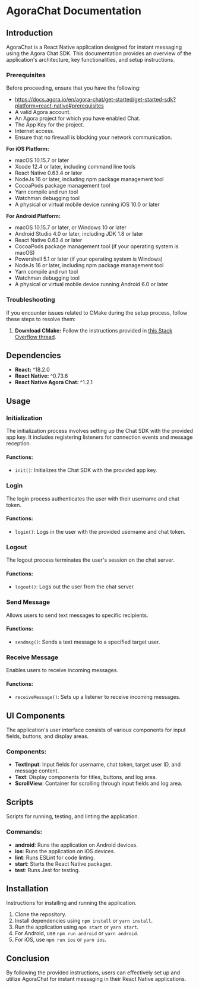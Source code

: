 # AgoraChat Documentation

## Introduction

AgoraChat is a React Native application designed for instant messaging using the Agora Chat SDK. This documentation provides an overview of the application's architecture, key functionalities, and setup instructions.

### Prerequisites

Before proceeding, ensure that you have the following:

- https://docs.agora.io/en/agora-chat/get-started/get-started-sdk?platform=react-native#prerequisites
- A valid Agora account.
- An Agora project for which you have enabled Chat.
- The App Key for the project.
- Internet access.
- Ensure that no firewall is blocking your network communication.

**For iOS Platform:**

- macOS 10.15.7 or later
- Xcode 12.4 or later, including command line tools
- React Native 0.63.4 or later
- NodeJs 16 or later, including npm package management tool
- CocoaPods package management tool
- Yarn compile and run tool
- Watchman debugging tool
- A physical or virtual mobile device running iOS 10.0 or later

**For Android Platform:**

- macOS 10.15.7 or later, or Windows 10 or later
- Android Studio 4.0 or later, including JDK 1.8 or later
- React Native 0.63.4 or later
- CocoaPods package management tool (if your operating system is macOS)
- Powershell 5.1 or later (if your operating system is Windows)
- NodeJs 16 or later, including npm package management tool
- Yarn compile and run tool
- Watchman debugging tool
- A physical or virtual mobile device running Android 6.0 or later

### Troubleshooting

If you encounter issues related to CMake during the setup process, follow these steps to resolve them:

1. **Download CMake:** Follow the instructions provided in [this Stack Overflow thread](https://stackoverflow.com/questions/71853200/cmake-3-10-2-not-found-in-sdk-path-or-by-cmake-dir-prop).

## Dependencies

- **React:** ^18.2.0
- **React Native:** ^0.73.6
- **React Native Agora Chat:** ^1.2.1

## Usage

### Initialization

The initialization process involves setting up the Chat SDK with the provided app key. It includes registering listeners for connection events and message reception.

#### Functions:

- `init()`: Initializes the Chat SDK with the provided app key.

### Login

The login process authenticates the user with their username and chat token.

#### Functions:

- `login()`: Logs in the user with the provided username and chat token.

### Logout

The logout process terminates the user's session on the chat server.

#### Functions:

- `logout()`: Logs out the user from the chat server.

### Send Message

Allows users to send text messages to specific recipients.

#### Functions:

- `sendmsg()`: Sends a text message to a specified target user.

### Receive Message

Enables users to receive incoming messages.

#### Functions:

- `receiveMessage()`: Sets up a listener to receive incoming messages.

## UI Components

The application's user interface consists of various components for input fields, buttons, and display areas.

### Components:

- **TextInput**: Input fields for username, chat token, target user ID, and message content.
- **Text**: Display components for titles, buttons, and log area.
- **ScrollView**: Container for scrolling through input fields and log area.

## Scripts

Scripts for running, testing, and linting the application.

### Commands:

- **android**: Runs the application on Android devices.
- **ios**: Runs the application on iOS devices.
- **lint**: Runs ESLint for code linting.
- **start**: Starts the React Native packager.
- **test**: Runs Jest for testing.

## Installation

Instructions for installing and running the application.

1. Clone the repository.
2. Install dependencies using `npm install` or `yarn install`.
3. Run the application using `npm start` or `yarn start`.
4. For Android, use `npm run android` or `yarn android`.
5. For iOS, use `npm run ios` or `yarn ios`.

## Conclusion

By following the provided instructions, users can effectively set up and utilize AgoraChat for instant messaging in their React Native applications.
